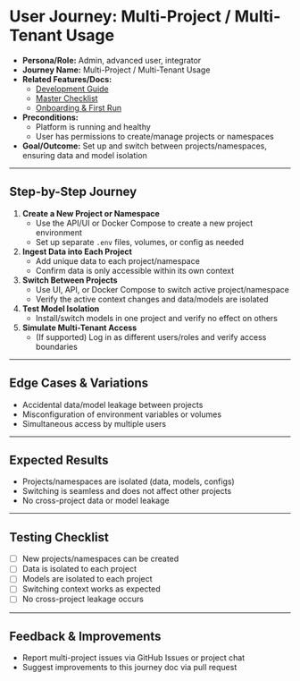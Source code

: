 # User Journey: Multi-Project / Multi-Tenant Usage

- **Persona/Role:** Admin, advanced user, integrator
- **Journey Name:** Multi-Project / Multi-Tenant Usage
- **Related Features/Docs:**
  - [Development Guide](../onboarding/DEVELOPMENT_GUIDE.md)
  - [Master Checklist](../../planning/SEMANTIC_SYSTEM_MASTER_CHECKLIST.md)
  - [Onboarding & First Run](./ONBOARDING_FIRST_RUN.md)
- **Preconditions:**
  - Platform is running and healthy
  - User has permissions to create/manage projects or namespaces
- **Goal/Outcome:** Set up and switch between projects/namespaces, ensuring data and model isolation

---

## Step-by-Step Journey

1. **Create a New Project or Namespace**
   - Use the API/UI or Docker Compose to create a new project environment
   - Set up separate `.env` files, volumes, or config as needed
2. **Ingest Data into Each Project**
   - Add unique data to each project/namespace
   - Confirm data is only accessible within its own context
3. **Switch Between Projects**
   - Use UI, API, or Docker Compose to switch active project/namespace
   - Verify the active context changes and data/models are isolated
4. **Test Model Isolation**
   - Install/switch models in one project and verify no effect on others
5. **Simulate Multi-Tenant Access**
   - (If supported) Log in as different users/roles and verify access boundaries

---

## Edge Cases & Variations
- Accidental data/model leakage between projects
- Misconfiguration of environment variables or volumes
- Simultaneous access by multiple users

---

## Expected Results
- Projects/namespaces are isolated (data, models, configs)
- Switching is seamless and does not affect other projects
- No cross-project data or model leakage

---

## Testing Checklist
- [ ] New projects/namespaces can be created
- [ ] Data is isolated to each project
- [ ] Models are isolated to each project
- [ ] Switching context works as expected
- [ ] No cross-project leakage occurs

---

## Feedback & Improvements
- Report multi-project issues via GitHub Issues or project chat
- Suggest improvements to this journey doc via pull request
